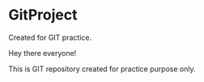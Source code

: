 # GitProject
Created for GIT practice.

Hey there everyone!

This is GIT repository created for practice purpose only.
